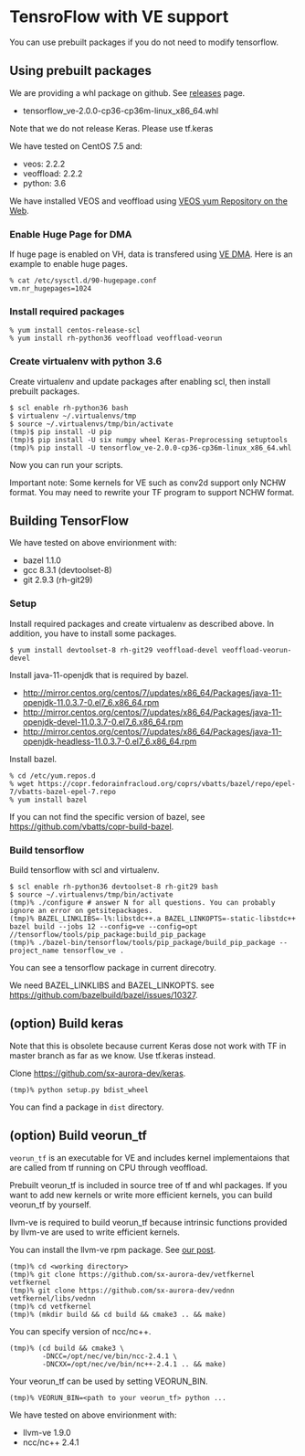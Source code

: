 # TensroFlow with VE support

You can use prebuilt packages if you do not need to modify tensorflow.

## Using prebuilt packages

We are providing a whl package on github. See [releases](https://github.com/sx-aurora-dev/llvm-project/releases) page.

- tensorflow_ve-2.0.0-cp36-cp36m-linux_x86_64.whl

Note that we do not release Keras. Please use tf.keras

We have tested on CentOS 7.5 and:

- veos: 2.2.2
- veoffload: 2.2.2
- python: 3.6

We have installed VEOS and veoffload using [VEOS yum Repository on the
Web](https://sx-aurora.github.io/posts/VEOS-yum-repository/).

### Enable Huge Page for DMA

If huge page is enabled on VH, data is transfered using [VE
DMA](https://veos-sxarr-nec.github.io/libsysve/group__vedma.html).  Here is an
example to enable huge pages.

    % cat /etc/sysctl.d/90-hugepage.conf
    vm.nr_hugepages=1024

### Install required packages

```
% yum install centos-release-scl
% yum install rh-python36 veoffload veoffload-veorun
```

### Create virtualenv with python 3.6

Create virtualenv and update packages after enabling scl, then install prebuilt
packages.

```
$ scl enable rh-python36 bash
$ virtualenv ~/.virtualenvs/tmp
$ source ~/.virtualenvs/tmp/bin/activate
(tmp)$ pip install -U pip
(tmp)$ pip install -U six numpy wheel Keras-Preprocessing setuptools
(tmp)% pip install -U tensorflow_ve-2.0.0-cp36-cp36m-linux_x86_64.whl
```

Now you can run your scripts.

Important note: Some kernels for VE such as conv2d support only NCHW format.
You may need to rewrite your TF program to support NCHW format.


## Building TensorFlow

We have tested on above envirionment with:

- bazel 1.1.0
- gcc 8.3.1 (devtoolset-8)
- git 2.9.3 (rh-git29)


### Setup

Install required packages and create virtualenv as described above. In
addition, you have to install some packages.

```
$ yum install devtoolset-8 rh-git29 veoffload-devel veoffload-veorun-devel
```

Install java-11-openjdk that is required by bazel.

- http://mirror.centos.org/centos/7/updates/x86_64/Packages/java-11-openjdk-11.0.3.7-0.el7_6.x86_64.rpm
- http://mirror.centos.org/centos/7/updates/x86_64/Packages/java-11-openjdk-devel-11.0.3.7-0.el7_6.x86_64.rpm
- http://mirror.centos.org/centos/7/updates/x86_64/Packages/java-11-openjdk-headless-11.0.3.7-0.el7_6.x86_64.rpm

Install bazel.

```
% cd /etc/yum.repos.d
% wget https://copr.fedorainfracloud.org/coprs/vbatts/bazel/repo/epel-7/vbatts-bazel-epel-7.repo
% yum install bazel
```

If you can not find the specific version of bazel, see https://github.com/vbatts/copr-build-bazel.

### Build tensorflow

Build tensorflow with scl and virtualenv.

```
$ scl enable rh-python36 devtoolset-8 rh-git29 bash
$ source ~/.virtualenvs/tmp/bin/activate
(tmp)% ./configure # answer N for all questions. You can probably ignore an error on getsitepackages.
(tmp)% BAZEL_LINKLIBS=-l%:libstdc++.a BAZEL_LINKOPTS=-static-libstdc++ bazel build --jobs 12 --config=ve --config=opt //tensorflow/tools/pip_package:build_pip_package
(tmp)% ./bazel-bin/tensorflow/tools/pip_package/build_pip_package --project_name tensorflow_ve .
```

You can see a tensorflow package in current direcotry.

We need BAZEL_LINKLIBS and BAZEL_LINKOPTS. see https://github.com/bazelbuild/bazel/issues/10327.

## (option) Build keras

Note that this is obsolete because current Keras dose not work with TF in master branch as far as we know. Use tf.keras instead.

Clone https://github.com/sx-aurora-dev/keras.

```
(tmp)% python setup.py bdist_wheel
```

You can find a package in `dist` directory.

## (option) Build veorun_tf

`veorun_tf` is an executable for VE and includes kernel implementaions that are
called from tf running on CPU through veoffload.

Prebuilt veorun_tf is included in source tree of tf and whl packages. If you
want to add new kernels or write more efficient kernels, you can build
veorun_tf by yourself.

llvm-ve is required to build veorun_tf because intrinsic functions provided by
llvm-ve are used to write efficient kernels.

You can install the llvm-ve rpm package. See [our
post](https://sx-aurora-dev.github.io/blog/post/2019-05-22-llvm-rpm/).

```
(tmp)% cd <working directory>
(tmp)% git clone https://github.com/sx-aurora-dev/vetfkernel vetfkernel
(tmp)% git clone https://github.com/sx-aurora-dev/vednn vetfkernel/libs/vednn
(tmp)% cd vetfkernel
(tmp)% (mkdir build && cd build && cmake3 .. && make)
```

You can specify version of ncc/nc++.

```
(tmp)% (cd build && cmake3 \
        -DNCC=/opt/nec/ve/bin/ncc-2.4.1 \
        -DNCXX=/opt/nec/ve/bin/nc++-2.4.1 .. && make)
```

Your veorun_tf can be used by setting VEORUN_BIN.

```
(tmp)% VEORUN_BIN=<path to your veorun_tf> python ...
```

We have tested on above envirionment with:

- llvm-ve 1.9.0
- ncc/nc++ 2.4.1

